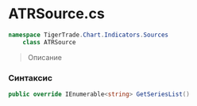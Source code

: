 
# ATRSource.cs
```csharp
namespace TigerTrade.Chart.Indicators.Sources  
    class ATRSource
```

> Описание

### Синтаксис
```csharp
public override IEnumerable<string> GetSeriesList()
```
